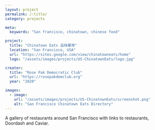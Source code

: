 ```yaml
---
layout: project
permalink: /:title/
category: projects

meta:
  keywords: "San francisco, chinatown, chinese food"

project:
  title: "Chinatown Eats 品味華埠"
  location: "San Francisco, USA"
  url: "https://sites.google.com/view/chinatowneats/home"
  logo: "/assets/images/projects/US-ChinatownEats/logo.jpg"

creator:
  title: "Rose Pak Democratic Club"
  url: "https://rosepakdemclub.org"
  year: "2020"

images:
  - image:
    url: "/assets/images/projects/US-ChinatownEats/screenshot.png"
    alt: "San Francisco Chinatown Eats Directory"
---
```

<p>A gallery of restaurants around San Francisco with links to restaurants, Doordash and Caviar.</p>